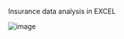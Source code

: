 Insurance data analysis in EXCEL



![image](https://github.com/Priyashindee888/insurance-analytics/assets/154687901/0c7af056-dbeb-431a-acf1-a8970f74c5c1)

